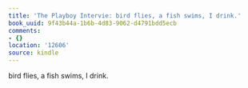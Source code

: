 ```yaml
---
title: 'The Playboy Intervie: bird flies, a fish swims, I drink.'
book_uuid: 9f43b44a-1b6b-4d83-9062-d4791bdd5ecb
comments:
- {}
location: '12606'
source: kindle
---
```


bird flies, a fish swims, I drink.